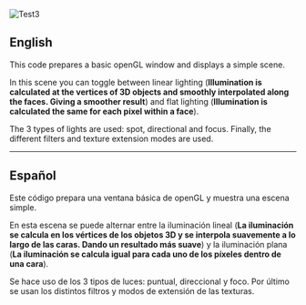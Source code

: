 ![Test3](https://github.com/OsmareDev/PTG_OpenGL/assets/50903643/05bf04c6-a1bf-43ce-80d4-920ba7341fb1)

## English

This code prepares a basic openGL window and displays a simple scene.

In this scene you can toggle between linear lighting (**Illumination is calculated at the vertices of 3D objects and smoothly interpolated along the faces. Giving a smoother result**) and flat lighting (**Illumination is calculated the same for each pixel within a face**).

The 3 types of lights are used: spot, directional and focus. Finally, the different filters and texture extension modes are used.

---

## Español

Este código prepara una ventana básica de openGL y muestra una escena simple. 

En esta escena se puede alternar entre la iluminación lineal (**La iluminación se calcula en los vértices de los objetos 3D y se interpola suavemente a lo largo de las caras. Dando un resultado más suave**) y la iluminación plana (**La iluminación se calcula igual para cada uno de los píxeles dentro de una cara**).

Se hace uso de los 3 tipos de luces: puntual, direccional y foco. Por último se usan los distintos filtros y modos de extensión de las texturas.
